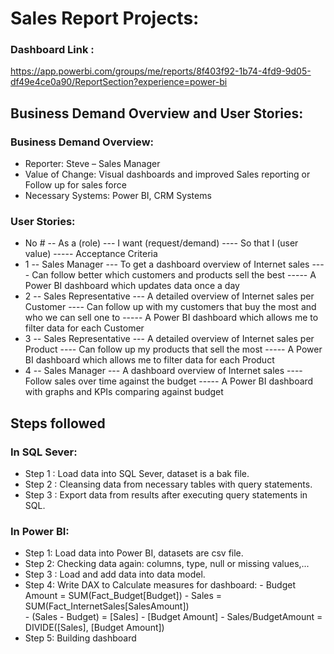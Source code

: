 # Sales Report Projects:

### Dashboard Link : 
https://app.powerbi.com/groups/me/reports/8f403f92-1b74-4fd9-9d05-df49e4ce0a90/ReportSection?experience=power-bi 

## Business Demand Overview and User Stories:

### Business Demand Overview:
- Reporter: Steve – Sales Manager
- Value of Change: Visual dashboards and improved Sales reporting or Follow up for sales force
- Necessary Systems: Power BI, CRM Systems

### User Stories:

- No #
-- As a (role)
--- I want (request/demand)
---- So that I (user value)
----- Acceptance Criteria
- 1
-- Sales Manager
--- To get a dashboard overview of Internet sales
---- Can follow better which customers and products sell the best
----- A Power BI dashboard which updates data once a day
- 2
-- Sales Representative
--- A detailed overview of Internet sales per Customer
---- Can follow up with my customers that buy the most and who we can sell one to
----- A Power BI dashboard which allows me to filter data for each Customer
- 3
-- Sales Representative
--- A detailed overview of Internet sales per Product
---- Can follow up my products that sell the most
----- A Power BI dashboard which allows me to filter data for each Product
- 4
-- Sales Manager
--- A dashboard overview of Internet sales
---- Follow sales over time against the budget
----- A Power BI dashboard with graphs and KPIs comparing against budget


## Steps followed 

### In SQL Sever:

- Step 1 : Load data into SQL Sever, dataset is a bak file.
- Step 2 : Cleansing data from necessary tables with query statements.
- Step 3 : Export data from results after executing query statements in SQL.

### In Power BI:
- Step 1: Load data into Power BI, datasets are csv file.
- Step 2: Checking data again: columns, type, null or missing values,...
- Step 3 : Load and add data into data model.
- Step 4: Write DAX to Calculate measures for dashboard: 
      - Budget Amount = SUM(Fact_Budget[Budget])
      - Sales = SUM(Fact_InternetSales[SalesAmount])	
      - (Sales - Budget) = [Sales] - [Budget Amount]
      - Sales/BudgetAmount = DIVIDE([Sales], [Budget Amount])  
- Step 5: Building dashboard
